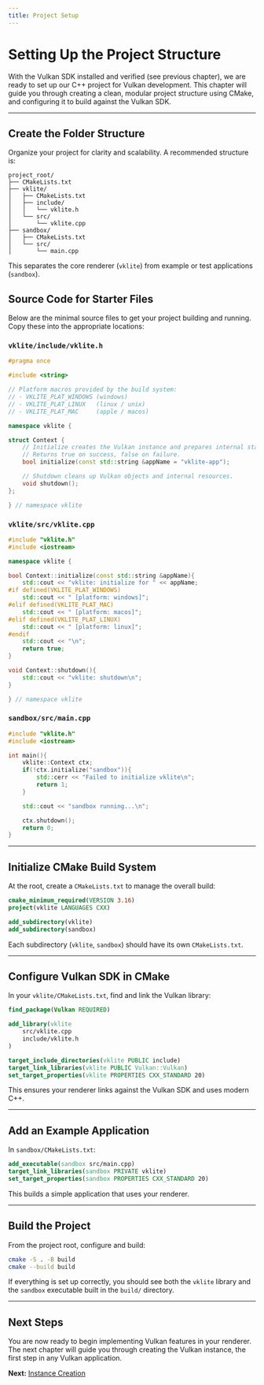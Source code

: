 ```yaml
---
title: Project Setup
---
```


# Setting Up the Project Structure

With the Vulkan SDK installed and verified (see previous chapter), we are ready to set up our C++ project for Vulkan development. This chapter will guide you through creating a clean, modular project structure using CMake, and configuring it to build against the Vulkan SDK.

---

## Create the Folder Structure

Organize your project for clarity and scalability. A recommended structure is:

```text
project_root/
├── CMakeLists.txt
├── vklite/
│   ├── CMakeLists.txt
│   ├── include/
│   │   └── vklite.h
│   └── src/
│       └── vklite.cpp
├── sandbox/
│   ├── CMakeLists.txt
│   └── src/
│       └── main.cpp
```

This separates the core renderer (`vklite`) from example or test applications (`sandbox`).

## Source Code for Starter Files

Below are the minimal source files to get your project building and running. Copy these into the appropriate locations:

### `vklite/include/vklite.h`
```cpp
#pragma once

#include <string>

// Platform macros provided by the build system:
// - VKLITE_PLAT_WINDOWS (windows)
// - VKLITE_PLAT_LINUX   (linux / unix)
// - VKLITE_PLAT_MAC     (apple / macos)

namespace vklite {

struct Context {
	// Initialize creates the Vulkan instance and prepares internal state.
	// Returns true on success, false on failure.
	bool initialize(const std::string &appName = "vklite-app");

	// Shutdown cleans up Vulkan objects and internal resources.
	void shutdown();
};

} // namespace vklite
```

### `vklite/src/vklite.cpp`
```cpp
#include "vklite.h"
#include <iostream>

namespace vklite {

bool Context::initialize(const std::string &appName){
	std::cout << "vklite: initialize for " << appName;
#if defined(VKLITE_PLAT_WINDOWS)
	std::cout << " [platform: windows]";
#elif defined(VKLITE_PLAT_MAC)
	std::cout << " [platform: macos]";
#elif defined(VKLITE_PLAT_LINUX)
	std::cout << " [platform: linux]";
#endif
	std::cout << "\n";
	return true;
}

void Context::shutdown(){
	std::cout << "vklite: shutdown\n";
}

} // namespace vklite
```

### `sandbox/src/main.cpp`
```cpp
#include "vklite.h"
#include <iostream>

int main(){
	vklite::Context ctx;
	if(!ctx.initialize("sandbox")){
		std::cerr << "Failed to initialize vklite\n";
		return 1;
	}

	std::cout << "sandbox running...\n";

	ctx.shutdown();
	return 0;
}
```

---

## Initialize CMake Build System

At the root, create a `CMakeLists.txt` to manage the overall build:

```cmake
cmake_minimum_required(VERSION 3.16)
project(vklite LANGUAGES CXX)

add_subdirectory(vklite)
add_subdirectory(sandbox)
```

Each subdirectory (`vklite`, `sandbox`) should have its own `CMakeLists.txt`.

---

## Configure Vulkan SDK in CMake

In your `vklite/CMakeLists.txt`, find and link the Vulkan library:

```cmake
find_package(Vulkan REQUIRED)

add_library(vklite
	src/vklite.cpp
	include/vklite.h
)

target_include_directories(vklite PUBLIC include)
target_link_libraries(vklite PUBLIC Vulkan::Vulkan)
set_target_properties(vklite PROPERTIES CXX_STANDARD 20)
```

This ensures your renderer links against the Vulkan SDK and uses modern C++.

---

## Add an Example Application

In `sandbox/CMakeLists.txt`:

```cmake
add_executable(sandbox src/main.cpp)
target_link_libraries(sandbox PRIVATE vklite)
set_target_properties(sandbox PROPERTIES CXX_STANDARD 20)
```

This builds a simple application that uses your renderer.

---

## Build the Project

From the project root, configure and build:

```sh
cmake -S . -B build
cmake --build build
```

If everything is set up correctly, you should see both the `vklite` library and the `sandbox` executable built in the `build/` directory.

---

## Next Steps


You are now ready to begin implementing Vulkan features in your renderer. The next chapter will guide you through creating the Vulkan instance, the first step in any Vulkan application.

**Next:** [Instance Creation](Instance_Creation.md)

